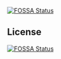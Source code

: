 [![FOSSA Status](https://app.fossa.io/api/projects/git%2Bgithub.com%2FYourSoftRun%2Fmoleculer-sentry.svg?type=shield)](https://app.fossa.io/projects/git%2Bgithub.com%2FYourSoftRun%2Fmoleculer-sentry?ref=badge_shield)



## License
[![FOSSA Status](https://app.fossa.io/api/projects/git%2Bgithub.com%2FYourSoftRun%2Fmoleculer-sentry.svg?type=large)](https://app.fossa.io/projects/git%2Bgithub.com%2FYourSoftRun%2Fmoleculer-sentry?ref=badge_large)